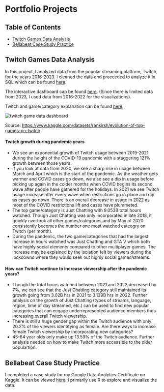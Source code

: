 # Portfolio Projects

## Table of Contents
* [Twitch Games Data Analysis](https://github.com/yumisaki/Portfolio/blob/main/README.md#twitch-games-data-analysis)
* [Bellabeat Case Study Practice](https://github.com/yumisaki/Portfolio/blob/main/README.md#bellabeat-case-study-practice)

## Twitch Games Data Analysis

In this project, I analyzed data from the popular streaming platform, Twitch, for the years 2016-2023. I cleaned the data and proceeded to analyze it in SQL which can be found [here](https://github.com/yumisaki/Portfolio/blob/main/SQLTwitch_game_data.sql).

The interactive dashboard can be found [here](https://public.tableau.com/views/Twitchgamedata2016-2022/Dashboard1?:language=en-US&:display_count=n&:origin=viz_share_link). (Since there is limited data from 2023, I used data from 2016-2022 for the visualizations).

Twitch and game/category explanation can be found [here](https://github.com/yumisaki/Portfolio/blob/main/Twitch%20explanation.pdf).

![twitch game data dashboard](https://user-images.githubusercontent.com/96529219/234983122-46b25696-8fa1-4ef9-9483-366adb187495.png)

Source: https://www.kaggle.com/datasets/rankirsh/evolution-of-top-games-on-twitch

#### Twitch growth during pandemic years

* We see an exponential growth of Twitch usage between 2019-2021 during the height of the COVID-19 pandemic with a staggering 121% growth between those years.
* If you look at data from 2020, we see a sharp rise in usage between March and April which is the start of the pandemic. As the weather gets warmer and COVID cases go down, we also see a dip in usage before picking up again in the colder months when COVID begins its second wave after people have gathered for the holidays. In 2021 we see Twitch usage increase after every wave when restrictions go in place and dip as cases go down. There is an overall decrease in usage in 2022 as most of the COVID restrictions lift and cases have plummeted.
* The top game/category is Just Chatting with 9.053B total hours watched. Though Just Chatting was only incorporated in late 2018, it quickly overtook all other games/categories and by May of 2020 consistently becomes the number one most watched cateogry on Twitch (per month).
* During the pandemic, the two game/categories that had the largest increase in hours watched was Just Chatting and GTA V which both have highly social elements compared to other multiplayer games. The increase may be explained by the isolation felt by viewers during the lockdowns where they would seek out highly social games/streams.

#### How can Twitch continue to increase viewership after the pandemic years?

* Though the total hours watched between 2021 and 2022 decreased by 7%, we can see that the Just Chatting category still maintained its growth going from 3.02B hrs in 2021 to 3.139B hrs in 2022. Further analysis on the growth of Just Chatting (types of streams, language, region, time of day streamed, etc.) can be used to find new popular categories that can engage underrepresented audience members thus increasing overall Twitch viewership.
* There is still a huge gender gap within the Twitch audience with only 20.2% of the viewers identifying as female. Are there ways to increase female Twitch viewership by incorporating new categories?
* 45-64 year olds only make up 13.59% of the Twitch audience. Further analysis needed on how to make Twitch more accessible to the older populartion.


## Bellabeat Case Study Practice

I completed a case study for my Google Data Analytics Certificate on Kaggle. It can be viewed [here](https://www.kaggle.com/code/ayumisakiyama/bellabeat-case-study-practice-ga-da-cert).
I primarily use R to explore and visualize the data.
